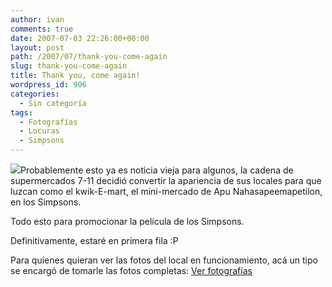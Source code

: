 ```yaml
---
author: ivan
comments: true
date: 2007-07-03 22:26:00+00:00
layout: post
path: /2007/07/thank-you-come-again
slug: thank-you-come-again
title: Thank you, come again!
wordpress_id: 906
categories:
  - Sin categoría
tags:
  - Fotografías
  - Locuras
  - Simpsons
---
```


[![](http://farm2.static.flickr.com/1006/686780170_b6765b12fb.jpg?v=0)](http://farm2.static.flickr.com/1006/686780170_b6765b12fb.jpg?v=0)Probablemente esto ya es noticia vieja para algunos, la cadena de supermercados 7-11 decidió convertir la apariencia de sus locales para que luzcan como el kwik-E-mart, el mini-mercado de Apu Nahasapeemapetilon, en los Simpsons.

Todo esto para promocionar la película de los Simpsons.

Definitivamente, estaré en primera fila :P

Para quienes quieran ver las fotos del local en funcionamiento, acá un tipo se encargó de tomarle las fotos completas:
[Ver fotografías](http://flickr.com/photos/rdr07/sets/72157600590001691/)
